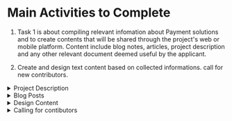 # Main Activities to Complete
1. Task 1 is about compiling relevant infomation about Payment solutions and to create contents that will be shared through the project's web or mobile platform. Content include blog notes, articles, project description and any other relevant document deemed useful by the applicant.
   
2. Create and design text content based on collected informations. call for new contributors.



<details>
<summary>Project Description</summary>

The project description file can be found [here](https://docs.google.com/document/d/1G8xSYpzkt7lXDK5i3uRP8XzImeZs7RU5d_lR895GTkE/edit?usp=sharing)

</details>

<details>
<summary>Blog Posts</summary>

The blog posts file can be found [here](https://docs.google.com/document/d/10kYDNbSzyecsAx-ok1miGCiR89UFOGqdb_7T-LB1R7M/edit?usp=sharing)
</details>

<details>
<summary>Design Content</summary>

![Alt Text](images/contributors.png)
</details>
<details>
<summary>Calling for contibutors</summary>

MboaLab is an open and collaborative space located in Yaoundé, Cameroon. The aim of MboaLab is to catalyse sustainable local development and improve people’s living conditions through open science and your skills are needed in the community to help achieve some of the sustainable development goals.


You can contribute to our other projects [here](https://github.com/Mboalab) or you can choose to work on this particular project. Even if issues do not seem to appear on our github pages, you can always check the system for issues you can raise as that's a contribution too. 

The open pay [project](https://github.com/Mboalab), is an open source project, anyone from anywhere can and is welcome to work on it. 
To work on this particular project, there are some skillsets required for
Backend development, Frontend mobile development, Cybersecurity, UI/UX, and Technical Documentation

For the backend development, we require these technologies
- Express
- Node js/Dart
- Mongo DB
- Knowledge of APIs
  
For the frontend development, we require these technologies
- HTML
- CSS
- Flutter
- Dart
  
For UI/UX, we require these
Research on how a medical website should look and how to make user experience for our users the best. Technologies required include:
- Canva
- Figma

Coming in as a new contributor?
- Go through the codes and conduct guiding the community [here](https://github.com/Mboalab/Outreachy_May_2023-August_2023-Internships/blob/main/Code%20of%20Conduct)
- Check out issues that can be solved or issues that can be raised based on the existing system on our github page [here](https://github.com/Mboalab)
- Join our community slack channel [here](https://join.slack.com/t/mboalab/shared_invite/zt-1hqd78jw2-MR5cqlHN2M1_T9k8Unmaug) and whatsapp [here](https://chat.whatsapp.com/FL1te2yu2bg4wlYzuk43Ek).
- Decide on the issue you want to work on, we have some good [first issues](https://github.com/Mboalab) for new open source contributors, comment on the issue, get assigned and start working on it
- Optional: Sign up for our news letters [here](comingSoon)
</details>
